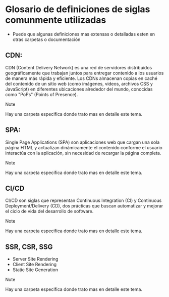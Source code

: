 # Glosario de definiciones de siglas comunmente utilizadas

- Puede que algunas definiciones mas extensas o detalladas esten en otras carpetas o documentación

## CDN:

CDN (Content Delivery Network) es una red de servidores distribuidos geográficamente que trabajan juntos para entregar contenido a los usuarios de manera más rápida y eficiente. Los CDNs almacenan copias en caché del contenido de un sitio web (como imágenes, videos, archivos CSS y JavaScript) en diferentes ubicaciones alrededor del mundo, conocidas como "PoPs" (Points of Presence).

> [!NOTE]
> Hay una carpeta especifica donde trato mas en detalle este tema.

## SPA:

Single Page Applications (SPA) son aplicaciones web que cargan una sola página HTML y actualizan dinámicamente el contenido conforme el usuario interactúa con la aplicación, sin necesidad de recargar la página completa.

> [!NOTE]
> Hay una carpeta especifica donde trato mas en detalle este tema.

## CI/CD

CI/CD son siglas que representan Continuous Integration (CI) y Continuous Deployment/Delivery (CD), dos prácticas que buscan automatizar y mejorar el ciclo de vida del desarrollo de software.

> [!NOTE]
> Hay una carpeta especifica donde trato mas en detalle este tema.

## SSR, CSR, SSG

- Server Site Rendering
- Client Site Rendering
- Static Site Generation

> [!NOTE]
> Hay una carpeta especifica donde trato mas en detalle este tema.